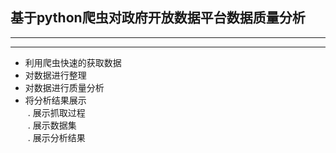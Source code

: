 ## 基于python爬虫对政府开放数据平台数据质量分析 
---
---

*	利用爬虫快速的获取数据
*	对数据进行整理
*	对数据进行质量分析
*	将分析结果展示<br>
  . 展示抓取过程<br>
  . 展示数据集<br>
  . 展示分析结果
